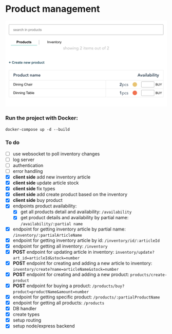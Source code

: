 # Product management

![product management sample app](pm.png)

### Run the project with Docker:

`docker-compose up -d --build`

### To do

- [ ] use websocket to poll inventory changes
- [ ] log server
- [ ] authentication
- [ ] error handling
- [x] **client side** add new inventory article
- [x] **client side** update article stock
- [x] **client side** fix types
- [x] **client side** add create product based on the inventory
- [x] **client side** buy product
- [x] endpoints product availability:
    - [x] get all products detail and availability: `/availability`
    - [x] get product details and availability by partial name: `/availability/:partial name`
- [x] endpoint for getting inventory article by partial name: `/inventory/:partialArticleName`
- [x] endpoint for getting inventory article by id: `/inventory/id/:articleId`
- [x] endpoint for getting all inventory: `/inventory`
- [x] **POST** endpoint for updating article in inventory: `inventory/update?art_id=articleId&stock=number`
- [x] **POST** endpoint for creating and adding a new article to inventory: `inventory/create?name=articleName&stock=number`
- [x] **POST** endpoint for creating and adding a new product: `products/create-product`
- [x] **POST** endpoint for buying a product: `/products/buy?product=productName&amount=number`
- [x] endpoint for getting specific product: `/products/:partialProductName`
- [x] endpoint for getting all products: `/products`
- [x] DB handler
- [x] create types
- [x] setup routing
- [x] setup node/express backend

